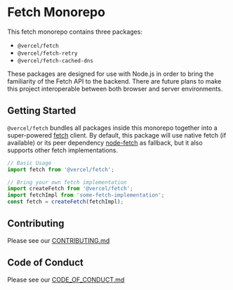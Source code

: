# Fetch Monorepo

This fetch monorepo contains three packages:

- `@vercel/fetch`
- `@vercel/fetch-retry`
- `@vercel/fetch-cached-dns`

These packages are designed for use with Node.js in order to bring the familiarity of the Fetch API to the backend. There are future plans to make this project interoperable between both browser and server environments.

## Getting Started

`@vercel/fetch` bundles all packages inside this monorepo together into a super-powered [fetch](https://developer.mozilla.org/en-US/docs/Web/API/Fetch_API) client. By default, this package will use native fetch (if available) or its peer dependency [node-fetch](https://github.com/node-fetch/node-fetch) as fallback, but it also supports other fetch implementations.

```js
// Basic Usage
import fetch from '@vercel/fetch';
```

```js
// Bring your own fetch implementation
import createFetch from '@vercel/fetch';
import fetchImpl from 'some-fetch-implementation';
const fetch = createFetch(fetchImpl);
```

## Contributing

Please see our [CONTRIBUTING.md](./CONTRIBUTING.md)

## Code of Conduct

Please see our [CODE_OF_CONDUCT.md](./CODE_OF_CONDUCT.md)
